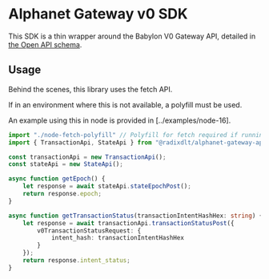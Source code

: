 # Alphanet Gateway v0 SDK

This SDK is a thin wrapper around the Babylon V0 Gateway API, detailed in [the Open API schema](../gateway-api-v0-schema.yaml).

## Usage

Behind the scenes, this library uses the fetch API.

If in an environment where this is not available, a polyfill must be used.

An example using this in node is provided in [../examples/node-16].

```typescript
import "./node-fetch-polyfill" // Polyfill for fetch required if running in node-js
import { TransactionApi, StateApi } from "@radixdlt/alphanet-gateway-api-v0-sdk";

const transactionApi = new TransactionApi();
const stateApi = new StateApi();

async function getEpoch() {
    let response = await stateApi.stateEpochPost();
    return response.epoch;
}

async function getTransactionStatus(transactionIntentHashHex: string) {
    let response = await transactionApi.transactionStatusPost({
        v0TransactionStatusRequest: {
            intent_hash: transactionIntentHashHex
        }
    });
    return response.intent_status;
}
```
